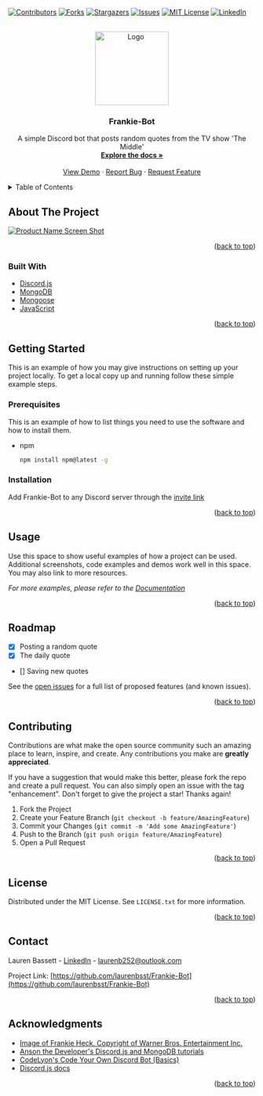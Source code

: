 <div id="top"></div>
<!--
*** Thanks for checking out the Best-README-Template. If you have a suggestion
*** that would make this better, please fork the repo and create a pull request
*** or simply open an issue with the tag "enhancement".
*** Don't forget to give the project a star!
*** Thanks again! Now go create something AMAZING! :D
-->



<!-- PROJECT SHIELDS -->
<!--
*** I'm using markdown "reference style" links for readability.
*** Reference links are enclosed in brackets [ ] instead of parentheses ( ).
*** See the bottom of this document for the declaration of the reference variables
*** for contributors-url, forks-url, etc. This is an optional, concise syntax you may use.
*** https://www.markdownguide.org/basic-syntax/#reference-style-links
-->
[![Contributors][contributors-shield]][contributors-url]
[![Forks][forks-shield]][forks-url]
[![Stargazers][stars-shield]][stars-url]
[![Issues][issues-shield]][issues-url]
[![MIT License][license-shield]][license-url]
[![LinkedIn][linkedin-shield]][linkedin-url]



<!-- PROJECT LOGO -->
<br />
<div align="center">
  <a href="https://github.com/laurenbsst/Frankie-Bot">
    <img src="https://user-images.githubusercontent.com/58308897/142194835-427fc6b3-3b58-4630-a5b6-f5eca8970039.png" alt="Logo" width="150" height="150">
  </a>

<h3 align="center">Frankie-Bot</h3>

  <p align="center">
    A simple Discord bot that posts random quotes from the TV show 'The Middle'
    <br />
    <a href="https://github.com/laurenbsst/Frankie-Bot"><strong>Explore the docs »</strong></a>
    <br />
    <br />
    <a href="https://github.com/laurenbsst/Frankie-Bot">View Demo</a>
    ·
    <a href="https://github.com/laurenbsst/Frankie-Bot/issues">Report Bug</a>
    ·
    <a href="https://github.com/laurenbsst/Frankie-Bot/issues">Request Feature</a>
  </p>
</div>



<!-- TABLE OF CONTENTS -->
<details>
  <summary>Table of Contents</summary>
  <ol>
    <li>
      <a href="#about-the-project">About The Project</a>
      <ul>
        <li><a href="#built-with">Built With</a></li>
      </ul>
    </li>
    <li>
      <a href="#getting-started">Getting Started</a>
      <ul>
        <li><a href="#prerequisites">Prerequisites</a></li>
        <li><a href="#installation">Installation</a></li>
      </ul>
    </li>
    <li><a href="#usage">Usage</a></li>
    <li><a href="#roadmap">Roadmap</a></li>
    <li><a href="#contributing">Contributing</a></li>
    <li><a href="#license">License</a></li>
    <li><a href="#contact">Contact</a></li>
    <li><a href="#acknowledgments">Acknowledgments</a></li>
  </ol>
</details>



<!-- ABOUT THE PROJECT -->
## About The Project

[![Product Name Screen Shot][product-screenshot]](https://example.com)


<p align="right">(<a href="#top">back to top</a>)</p>



### Built With

* [Discord.js](https://discord.js.org/#/)
* [MongoDB](https://www.mongodb.com/)
* [Mongoose](https://mongoosejs.com/docs/)
* [JavaScript](https://developer.mozilla.org/en-US/docs/Web/JavaScript)

<p align="right">(<a href="#top">back to top</a>)</p>



<!-- GETTING STARTED -->
## Getting Started

This is an example of how you may give instructions on setting up your project locally.
To get a local copy up and running follow these simple example steps.

### Prerequisites

This is an example of how to list things you need to use the software and how to install them.
* npm
  ```sh
  npm install npm@latest -g
  ```

### Installation

Add Frankie-Bot to any Discord server through the [invite link](https://discord.com/api/oauth2/authorize?client_id=873268006866780280&permissions=534723951680&scope=bot)


<p align="right">(<a href="#top">back to top</a>)</p>



<!-- USAGE EXAMPLES -->
## Usage

Use this space to show useful examples of how a project can be used. Additional screenshots, code examples and demos work well in this space. You may also link to more resources.

_For more examples, please refer to the [Documentation](https://example.com)_

<p align="right">(<a href="#top">back to top</a>)</p>



<!-- ROADMAP -->
## Roadmap

- [x] Posting a random quote
- [x] The daily quote
- [] Saving new quotes

See the [open issues](https://github.com/laurenbsst/Frankie-Bot/issues) for a full list of proposed features (and known issues).

<p align="right">(<a href="#top">back to top</a>)</p>



<!-- CONTRIBUTING -->
## Contributing

Contributions are what make the open source community such an amazing place to learn, inspire, and create. Any contributions you make are **greatly appreciated**.

If you have a suggestion that would make this better, please fork the repo and create a pull request. You can also simply open an issue with the tag "enhancement".
Don't forget to give the project a star! Thanks again!

1. Fork the Project
2. Create your Feature Branch (`git checkout -b feature/AmazingFeature`)
3. Commit your Changes (`git commit -m 'Add some AmazingFeature'`)
4. Push to the Branch (`git push origin feature/AmazingFeature`)
5. Open a Pull Request

<p align="right">(<a href="#top">back to top</a>)</p>



<!-- LICENSE -->
## License

Distributed under the MIT License. See `LICENSE.txt` for more information.

<p align="right">(<a href="#top">back to top</a>)</p>



<!-- CONTACT -->
## Contact

Lauren Bassett - [LinkedIn](https://www.linkedin.com/in/lauren-bassett-4310921b0/) - laurenb252@outlook.com

Project Link: [https://github.com/laurenbsst/Frankie-Bot](https://github.com/laurenbsst/Frankie-Bot)

<p align="right">(<a href="#top">back to top</a>)</p>



<!-- ACKNOWLEDGMENTS -->
## Acknowledgments

* [Image of Frankie Heck. Copyright of Warner Bros. Entertainment Inc.](https://www.warnerbros.com/tv/middle)
* [Anson the Developer's Discord.js and MongoDB tutorials](https://youtu.be/sng1vw9l7J0)
* [CodeLyon's Code Your Own Discord Bot (Basics)](https://youtu.be/j_sD9udZnCk)
* [Discord.js docs](https://discord.js.org/#/docs/main/stable/general/welcome)
<p align="right">(<a href="#top">back to top</a>)</p>



<!-- MARKDOWN LINKS & IMAGES -->
<!-- https://www.markdownguide.org/basic-syntax/#reference-style-links -->
[contributors-shield]: https://img.shields.io/github/contributors/laurenbsst/Frankie-Bot.svg?style=for-the-badge
[contributors-url]: https://github.com/laurenbsst/Frankie-Bot/graphs/contributors
[forks-shield]: https://img.shields.io/github/forks/laurenbsst/Frankie-Bot.svg?style=for-the-badge
[forks-url]: https://github.com/laurenbsst/Frankie-Bot/network/members
[stars-shield]: https://img.shields.io/github/stars/laurenbsst/Frankie-Bot.svg?style=for-the-badge
[stars-url]: https://github.com/laurenbsst/Frankie-Bot/stargazers
[issues-shield]: https://img.shields.io/github/issues/laurenbsst/Frankie-Bot.svg?style=for-the-badge
[issues-url]: https://github.com/laurenbsst/Frankie-Bot/issues
[license-shield]: https://img.shields.io/github/license/laurenbsst/Frankie-Bot.svg?style=for-the-badge
[license-url]: https://github.com/laurenbsst/Frankie-Bot/blob/main/LICENSE.txt
[linkedin-shield]: https://img.shields.io/badge/LinkedIn-gray?style=for-the-badge&logo=linkedin
[linkedin-url]: https://www.linkedin.com/in/lauren-bassett-4310921b0/
[product-screenshot]: images/screenshot.png

